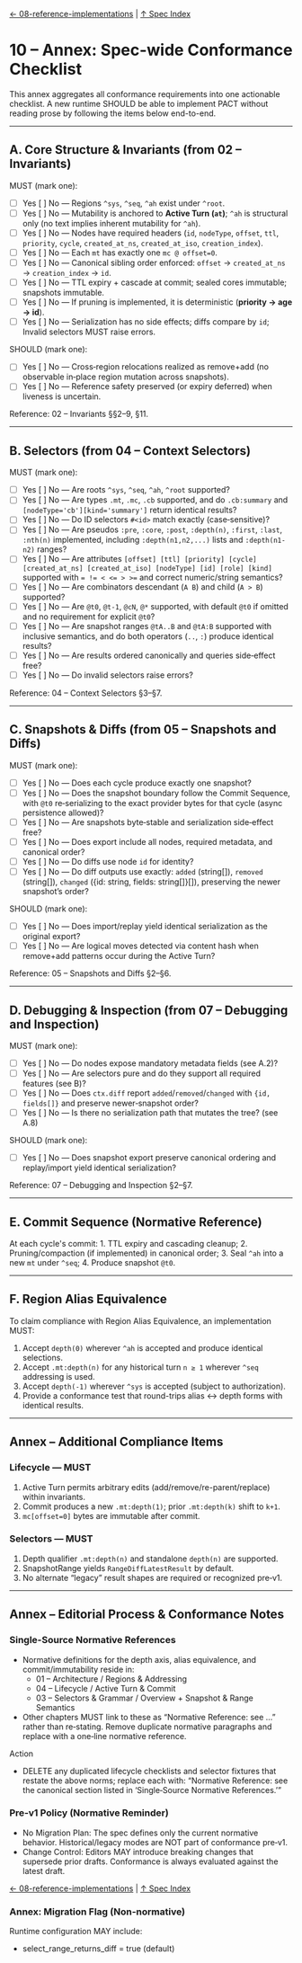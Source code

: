 [← 08-reference-implementations](08-reference-implementations.md) | [↑ Spec Index](../README.md)

# 10 – Annex: Spec-wide Conformance Checklist

This annex aggregates all conformance requirements into one actionable checklist. A new runtime SHOULD be able to implement PACT without reading prose by following the items below end-to-end.

---

## A. Core Structure & Invariants (from 02 – Invariants)

MUST (mark one):
- [ ] Yes  [ ] No — Regions `^sys`, `^seq`, `^ah` exist under `^root`.
- [ ] Yes  [ ] No — Mutability is anchored to **Active Turn (`at`)**; `^ah` is structural only (no text implies inherent mutability for `^ah`).
- [ ] Yes  [ ] No — Nodes have required headers (`id`, `nodeType`, `offset`, `ttl`, `priority`, `cycle`, `created_at_ns`, `created_at_iso`, `creation_index`).
- [ ] Yes  [ ] No — Each `mt` has exactly one `mc @ offset=0`.
- [ ] Yes  [ ] No — Canonical sibling order enforced: `offset` → `created_at_ns` → `creation_index` → `id`.
- [ ] Yes  [ ] No — TTL expiry + cascade at commit; sealed cores immutable; snapshots immutable.
- [ ] Yes  [ ] No — If pruning is implemented, it is deterministic (**priority → age → id**).
- [ ] Yes  [ ] No — Serialization has no side effects; diffs compare by `id`; Invalid selectors MUST raise errors.

SHOULD (mark one):
- [ ] Yes  [ ] No — Cross‑region relocations realized as remove+add (no observable in‑place region mutation across snapshots).
- [ ] Yes  [ ] No — Reference safety preserved (or expiry deferred) when liveness is uncertain.

Reference: 02 – Invariants §§2–9, §11.

---

## B. Selectors (from 04 – Context Selectors)

MUST (mark one):
- [ ] Yes  [ ] No — Are roots `^sys`, `^seq`, `^ah`, `^root` supported?
- [ ] Yes  [ ] No — Are types `.mt`, `.mc`, `.cb` supported, and do `.cb:summary` and `[nodeType='cb'][kind='summary']` return identical results?
- [ ] Yes  [ ] No — Do ID selectors `#<id>` match exactly (case‑sensitive)?
- [ ] Yes  [ ] No — Are pseudos `:pre`, `:core`, `:post`, `:depth(n)`, `:first`, `:last`, `:nth(n)` implemented, including `:depth(n1,n2,...)` lists and `:depth(n1-n2)` ranges?
- [ ] Yes  [ ] No — Are attributes `[offset] [ttl] [priority] [cycle] [created_at_ns] [created_at_iso] [nodeType] [id] [role] [kind]` supported with `= != < <= > >=` and correct numeric/string semantics?
- [ ] Yes  [ ] No — Are combinators descendant (`A B`) and child (`A > B`) supported?
- [ ] Yes  [ ] No — Are `@t0`, `@t-1`, `@cN`, `@*` supported, with default `@t0` if omitted and no requirement for explicit `@t0`?
- [ ] Yes  [ ] No — Are snapshot ranges `@tA..B` and `@tA:B` supported with inclusive semantics, and do both operators (`..`, `:`) produce identical results?
- [ ] Yes  [ ] No — Are results ordered canonically and queries side‑effect free?
- [ ] Yes  [ ] No — Do invalid selectors raise errors?

Reference: 04 – Context Selectors §3–§7.

---

## C. Snapshots & Diffs (from 05 – Snapshots and Diffs)

MUST (mark one):
- [ ] Yes  [ ] No — Does each cycle produce exactly one snapshot?
- [ ] Yes  [ ] No — Does the snapshot boundary follow the Commit Sequence, with `@t0` re‑serializing to the exact provider bytes for that cycle (async persistence allowed)?
- [ ] Yes  [ ] No — Are snapshots byte‑stable and serialization side‑effect free?
- [ ] Yes  [ ] No — Does export include all nodes, required metadata, and canonical order?
- [ ] Yes  [ ] No — Do diffs use node `id` for identity?
- [ ] Yes  [ ] No — Do diff outputs use exactly: `added` (string[]), `removed` (string[]), `changed` ({id: string, fields: string[]}[]), preserving the newer snapshot’s order?

SHOULD (mark one):
- [ ] Yes  [ ] No — Does import/replay yield identical serialization as the original export?
- [ ] Yes  [ ] No — Are logical moves detected via content hash when remove+add patterns occur during the Active Turn?

Reference: 05 – Snapshots and Diffs §2–§6.

---

## D. Debugging & Inspection (from 07 – Debugging and Inspection)

MUST (mark one):
- [ ] Yes  [ ] No — Do nodes expose mandatory metadata fields (see A.2)?
- [ ] Yes  [ ] No — Are selectors pure and do they support all required features (see B)?
- [ ] Yes  [ ] No — Does `ctx.diff` report `added`/`removed`/`changed` with `{id, fields[]}` and preserve newer‑snapshot order?
- [ ] Yes  [ ] No — Is there no serialization path that mutates the tree? (see A.8)

SHOULD (mark one):
- [ ] Yes  [ ] No — Does snapshot export preserve canonical ordering and replay/import yield identical serialization?

Reference: 07 – Debugging and Inspection §2–§7.

---

## E. Commit Sequence (Normative Reference)

At each cycle's commit: 1. TTL expiry and cascading cleanup; 2. Pruning/compaction (if implemented) in canonical order; 3. Seal `^ah` into a new `mt` under `^seq`; 4. Produce snapshot `@t0`.

---

## F. Region Alias Equivalence

To claim compliance with Region Alias Equivalence, an implementation MUST:

1) Accept `depth(0)` wherever `^ah` is accepted and produce identical selections.  
2) Accept `.mt:depth(n)` for any historical turn `n ≥ 1` wherever `^seq` addressing is used.  
3) Accept `depth(-1)` wherever `^sys` is accepted (subject to authorization).  
4) Provide a conformance test that round-trips alias ↔ depth forms with identical results.

---

## Annex – Additional Compliance Items

### Lifecycle — MUST
1) Active Turn permits arbitrary edits (add/remove/re-parent/replace) within invariants.  
2) Commit produces a new `.mt:depth(1)`; prior `.mt:depth(k)` shift to `k+1`.  
3) `mc[offset=0]` bytes are immutable after commit.

### Selectors — MUST
1) Depth qualifier `.mt:depth(n)` and standalone `depth(n)` are supported.  
2) SnapshotRange yields `RangeDiffLatestResult` by default.  
3) No alternate “legacy” result shapes are required or recognized pre‑v1.

---

## Annex – Editorial Process & Conformance Notes

### Single-Source Normative References
- Normative definitions for the depth axis, alias equivalence, and commit/immutability reside in:
  - 01 – Architecture / Regions & Addressing
  - 04 – Lifecycle / Active Turn & Commit
  - 03 – Selectors & Grammar / Overview + Snapshot & Range Semantics
- Other chapters MUST link to these as “Normative Reference: see …” rather than re‑stating. Remove duplicate normative paragraphs and replace with a one‑line normative reference.

Action
- DELETE any duplicated lifecycle checklists and selector fixtures that restate the above norms; replace each with:
  “Normative Reference: see the canonical section listed in ‘Single‑Source Normative References.’”

### Pre‑v1 Policy (Normative Reminder)
- No Migration Plan: The spec defines only the current normative behavior. Historical/legacy modes are NOT part of conformance pre‑v1.
- Change Control: Editors MAY introduce breaking changes that supersede prior drafts. Conformance is always evaluated against the latest draft.

[← 08-reference-implementations](08-reference-implementations.md) | [↑ Spec Index](../README.md)



### Annex: Migration Flag (Non-normative)

Runtime configuration MAY include:
- select_range_returns_diff = true  (default)

 